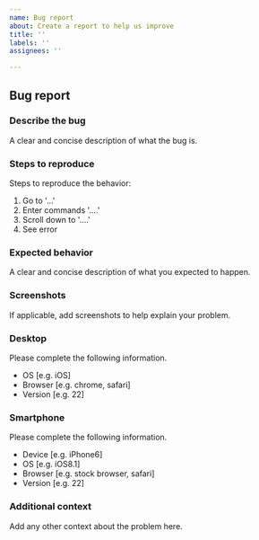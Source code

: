 ```yaml
---
name: Bug report
about: Create a report to help us improve
title: ''
labels: ''
assignees: ''

---
```


## Bug report

### Describe the bug

A clear and concise description of what the bug is.

### Steps to reproduce

Steps to reproduce the behavior:

1. Go to '...'
2. Enter commands '....'
3. Scroll down to '....'
4. See error

### Expected behavior

A clear and concise description of what you expected to happen.

### Screenshots

If applicable, add screenshots to help explain your problem.

### Desktop

Please complete the following information.

-   OS [e.g. iOS]
-   Browser [e.g. chrome, safari]
-   Version [e.g. 22]

### Smartphone

Please complete the following information.

-   Device [e.g. iPhone6]
-   OS [e.g. iOS8.1]
-   Browser [e.g. stock browser, safari]
-   Version [e.g. 22]

### Additional context

Add any other context about the problem here.
